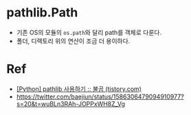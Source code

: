 # pathlib.Path 

- 기존 OS의 모듈의 `os.path`와 달리 path를 객체로 다룬다. 
- 폴더, 디렉토리 위의 연산이 조금 더 용이하다. 

# Ref 
- [[Python] pathlib 사용하기 :: 불곰 (tistory.com)](https://brownbears.tistory.com/415)
- https://twitter.com/baejiun/status/1586306479094910977?s=20&t=wuBLn3RAh-JOPPxWH8Z_Vg

